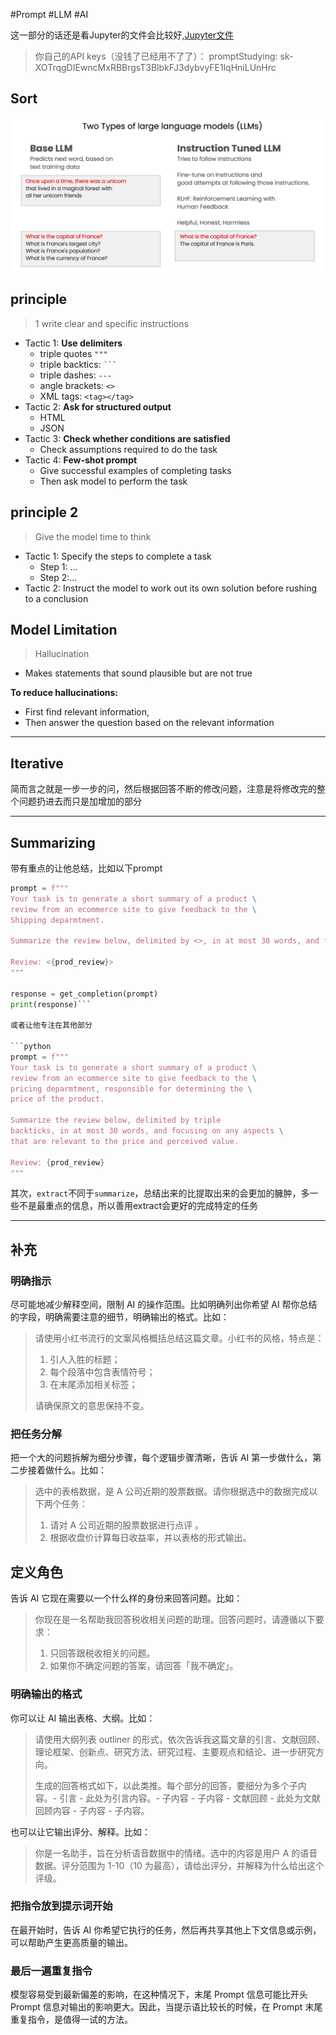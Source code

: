 #Prompt #LLM #AI

这一部分的话还是看Jupyter的文件会比较好,[Jupyter文件](file:////Users/lilijie/Documents/学习资料/GitHub/Chartgpt_Prompt/l2-guidelines.ipynb)

> 你自己的API keys（没钱了已经用不了了）：
> promptStudying: 
> 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
## Sort

![image.png](https://raw.githubusercontent.com/Cunyli/dataAnalysis/master/202310301953977.png)

## principle 
> 1 write clear and specific instructions

- Tactic 1: **Use delimiters**
	- triple quotes ``"""``
	- triple backtics: `` ``` ``
	- triple dashes: ``---``
	- angle brackets: ``<>``
	- XML tags: `<tag></tag>`
- Tactic 2: **Ask for structured output**
	- HTML
	- JSON
- Tactic 3: **Check whether conditions are satisfied**
	- Check assumptions required to do the task
- Tactic 4: **Few-shot prompt**
	- Give successful examples of completing tasks
	- Then ask model to perform the task

## principle 2
> Give the model time to think

- Tactic 1: Specify the steps to complete a task
	- Step 1: ...
	- Step 2:...
- Tactic 2: Instruct the model to work out its own solution before rushing to a conclusion

## Model Limitation
> Hallucination
- Makes statements that sound plausible but are not true

**To reduce hallucinations:**
- First find relevant information, 
- Then answer the question based on the relevant information

----
## Iterative

简而言之就是一步一步的问，然后根据回答不断的修改问题，注意是将修改完的整个问题扔进去而只是加增加的部分

----
## Summarizing

带有重点的让他总结，比如以下prompt

```python
prompt = f"""
Your task is to generate a short summary of a product \
review from an ecommerce site to give feedback to the \
Shipping deparmtment. 

Summarize the review below, delimited by <>, in at most 30 words, and focusing on any aspects that mention shipping and delivery of the product. 

Review: <{prod_review}>
"""

response = get_completion(prompt)
print(response)```

或者让他专注在其他部分

```python
prompt = f"""
Your task is to generate a short summary of a product \
review from an ecommerce site to give feedback to the \
pricing deparmtment, responsible for determining the \
price of the product.  

Summarize the review below, delimited by triple 
backticks, in at most 30 words, and focusing on any aspects \
that are relevant to the price and perceived value. 

Review: {prod_review}
"""
```

其次，`extract`不同于`summarize`，总结出来的比提取出来的会更加的臃肿，多一些不是最重点的信息，所以善用extract会更好的完成特定的任务

----
## 补充

### 明确指示
尽可能地减少解释空间，限制 AI 的操作范围。比如明确列出你希望 AI 帮你总结的字段，明确需要注意的细节，明确输出的格式。比如：

> 请使用小红书流行的文案风格概括总结这篇文章。小红书的风格，特点是：
> 
> 1. 引人入胜的标题；  
> 2. 每个段落中包含表情符号；  
> 3. 在末尾添加相关标签；
> 
> 请确保原文的意思保持不变。

### 把任务分解
把一个大的问题拆解为细分步骤，每个逻辑步骤清晰，告诉 AI 第一步做什么，第二步接着做什么。比如：

> 选中的表格数据，是 A 公司近期的股票数据。请你根据选中的数据完成以下两个任务：
> 
> 1. 请对 A 公司近期的股票数据进行点评 。  
> 2. 根据收盘价计算每日收益率，并以表格的形式输出。

## 定义角色
告诉 AI 它现在需要以一个什么样的身份来回答问题。比如：

> 你现在是一名帮助我回答税收相关问题的助理。回答问题时，请遵循以下要求：
> 
> 1. 只回答跟税收相关的问题。  
> 2. 如果你不确定问题的答案，请回答「我不确定」。

### 明确输出的格式
你可以让 AI 输出表格、大纲。比如：

> 请使用大纲列表 outliner 的形式，依次告诉我这篇文章的引言、文献回顾、理论框架、创新点、研究方法、研究过程、主要观点和结论、进一步研究方向。
> 
> 生成的回答格式如下，以此类推。每个部分的回答，要细分为多个子内容。- 引言 - 此处为引言内容。- 子内容 - 子内容 - 文献回顾 - 此处为文献回顾内容 - 子内容 - 子内容。

也可以让它输出评分、解释。比如：

> 你是一名助手，旨在分析语音数据中的情绪。选中的内容是用户 A 的语音数据。评分范围为 1-10（10 为最高），请给出评分，并解释为什么给出这个评级。

### 把指令放到提示词开始
在最开始时，告诉 AI 你希望它执行的任务，然后再共享其他上下文信息或示例，可以帮助产生更高质量的输出。

### 最后一遍重复指令
模型容易受到最新偏差的影响，在这种情况下，末尾 Prompt 信息可能比开头 Prompt 信息对输出的影响更大。因此，当提示语比较长的时候，在 Prompt 末尾重复指令，是值得一试的方法。